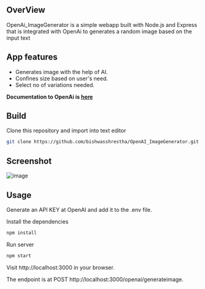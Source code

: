 ## OverView
OpenAi_ImageGenerator is a simple webapp built with Node.js and Express
that is integrated with OpenAi to generates a random image based on the input text


## App features
* Generates image with the help of AI.
* Confines size based on user's need.
* Select no of variations needed.

**Documentation to OpenAi is [here](https://platform.openai.com/docs/introduction)**
## Build
Clone this repository and import into text editor
```bash
git clone https://github.com/bishwasshrestha/OpenAI_ImageGenerator.git
```

## Screenshot
![image](https://user-images.githubusercontent.com/29711192/218102016-97adcb7b-291a-4bb4-9a7a-cee0d23433e3.png)

## Usage

Generate an API KEY at OpenAI and add it to the .env file.

Install the dependencies

 ``` bash
 npm install  
```
Run server

``` bash
npm start
```

Visit http://localhost:3000 in your browser.

The endpoint is at POST http://localhost:3000/openai/generateimage.
